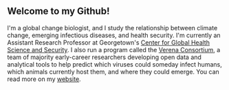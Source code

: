 ## Welcome to my Github! 

I'm a global change biologist, and I study the relationship between climate change, emerging infectious diseases, and health security. I'm currently an Assistant Research Professor at Georgetown's [Center for Global Health Science and Security](https://ghss.georgetown.edu/). I also run a program called the [Verena Consortium](viralemergence.org), a team of majority early-career researchers developing open data and analytical tools to help predict which viruses could someday infect humans, which animals currently host them, and where they could emerge. You can read more on my [website](colinjcarlson.com).
